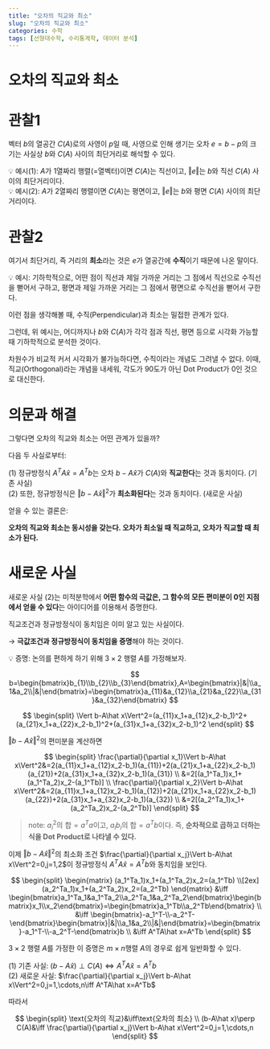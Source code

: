 ```yaml
---
title: "오차의 직교와 최소"
slug: "오차의 직교와 최소"
categories: 수학
tags: [선형대수학, 수리통계학, 데이터 분석]
---
```


# 오차의 직교와 최소

# 관찰1

벡터 $b$의 열공간 $C(A)$로의 사영이 $p$일 때, 사영으로 인해 생기는 오차 $e=b-p$의 크기는 사실상 $b$와 $C(A)$ 사이의 최단거리로 해석할 수 있다.


💡 예시(1): $A$가 1열짜리 행렬(=열벡터)이면 $C(A)$는 직선이고, $\Vert e\Vert$는 $b$와 직선 $C(A)$ 사이의 최단거리이다.
<br>
💡 예시(2): $A$가 2열짜리 행렬이면 $C(A)$는 평면이고, $\Vert e\Vert$는 $b$와 평면 $C(A)$ 사이의 최단거리이다.



# 관찰2

여기서 최단거리, 즉 거리의 **최소**라는 것은 $e$가 열공간에 **수직**이기 때문에 나온 말이다.


💡 예시: 기하학적으로, 어떤 점이 직선과 제일 가까운 거리는 그 점에서 직선으로 수직선을 뻗어서 구하고, 평면과 제일 가까운 거리는 그 점에서 평면으로 수직선을 뻗어서 구한다.

이런 점을 생각해볼 때, 수직(Perpendicular)과 최소는 밀접한 관계가 있다.

그런데, 위 예시는, 어디까지나 $b$와 $C(A)$가 각각 점과 직선, 평면 등으로 시각화 가능할 때 기하학적으로 분석한 것이다. 

차원수가 비교적 커서 시각화가 불가능하다면, 수직이라는 개념도 그려낼 수 없다. 이때, 직교(Orthogonal)라는 개념을 내세워, 각도가 90도가 아닌 Dot Product가 0인 것으로 대신한다.

# 의문과 해결

그렇다면 오차의 직교와 최소는 어떤 관계가 있을까?

다음 두 사실로부터:

(1) 정규방정식 $A^TA\hat x=A^Tb$는 오차 $b-A\hat x$가 $C(A)$와 **직교한다**는 것과 동치이다. (기존 사실)
<br>
(2) 또한, 정규방정식은 $\Vert b-A\hat x\Vert^2$가 **최소화된다**는 것과 동치이다. (새로운 사실)

얻을 수 있는 결론은:

**오차의 직교와 최소는 동시성을 갖는다. 오차가 최소일 때 직교하고, 오차가 직교할 때 최소가 된다.**

# 새로운 사실

새로운 사실 (2)는 미적분학에서 **어떤 함수의 극값은, 그 함수의 모든 편미분이 0인 지점에서 얻을 수 있다**는 아이디어를 이용해서 증명한다.

직교조건과 정규방정식이 동치임은 이미 알고 있는 사실이다.

→ **극값조건과 정규방정식이 동치임을 증명**해야 하는 것이다.


💡 증명: 논의를 편하게 하기 위해 $3\times 2$ 행렬 $A$를 가정해보자.

$$
b=\begin{bmatrix}b_{1}\\b_{2}\\b_{3}\end{bmatrix},A=\begin{bmatrix}|&|\\a_1&a_2\\|&|\end{bmatrix}=\begin{bmatrix}a_{11}&a_{12}\\a_{21}&a_{22}\\a_{31}&a_{32}\end{bmatrix}
$$

$$
\begin{split}
\Vert b-A\hat x\Vert^2=(a_{11}x_1+a_{12}x_2-b_1)^2+(a_{21}x_1+a_{22}x_2-b_1)^2+(a_{31}x_1+a_{32}x_2-b_1)^2
\end{split}
$$

$\Vert b-A\hat x\Vert^2$의 편미분을 계산하면

$$
\begin{split}
\frac{\partial}{\partial x_1}\Vert b-A\hat x\Vert^2&=2(a_{11}x_1+a_{12}x_2-b_1)(a_{11})+2(a_{21}x_1+a_{22}x_2-b_1)(a_{21})+2(a_{31}x_1+a_{32}x_2-b_1)(a_{31})
\\
&=2[(a_1^Ta_1)x_1+(a_1^Ta_2)x_2-(a_1^Tb)]
\\
\frac{\partial}{\partial x_2}\Vert b-A\hat x\Vert^2&=2(a_{11}x_1+a_{12}x_2-b_1)(a_{12})+2(a_{21}x_1+a_{22}x_2-b_1)(a_{22})+2(a_{31}x_1+a_{32}x_2-b_1)(a_{32})
\\
&=2[(a_2^Ta_1)x_1+(a_2^Ta_2)x_2-(a_2^Tb)]
\end{split}
$$

> note: $a_i^2\text{의 합}=a^Ta$이고, $a_ib_i\text{의 합}=a^Tb$이다. 즉, **순차적으로 곱하고 더하는 식을 Dot Product로 나타낼 수 있다.**
> 

이제 $\Vert b-A\hat x\Vert^2$의 최소화 조건 $\frac{\partial}{\partial x_j}\Vert b-A\hat x\Vert^2=0,j=1,2$이 정규방정식 $A^TA\hat x=A^Tb$와 동치임을 보인다.

$$
\begin{split}
\begin{matrix}
(a_1^Ta_1)x_1+(a_1^Ta_2)x_2=(a_1^Tb)
\\[2ex]
(a_2^Ta_1)x_1+(a_2^Ta_2)x_2=(a_2^Tb)
\end{matrix}
&\iff
\begin{bmatrix}a_1^Ta_1&a_1^Ta_2\\a_2^Ta_1&a_2^Ta_2\end{bmatrix}\begin{bmatrix}x_1\\x_2\end{bmatrix}=\begin{bmatrix}a_1^Tb\\a_2^Tb\end{bmatrix}
\\
&\iff
\begin{bmatrix}-a_1^T-\\-a_2^T-\end{bmatrix}\begin{bmatrix}|&|\\a_1&a_2\\|&|\end{bmatrix}=\begin{bmatrix}-a_1^T-\\-a_2^T-\end{bmatrix}b
\\
&\iff A^TA\hat x=A^Tb
\end{split}
$$

$3\times 2$ 행렬 $A$를 가정한 이 증명은 $m\times n$행렬 $A$의 경우로 쉽게 일반화할 수 있다.

(1) 기존 사실: $(b-A\hat x)\perp C(A)\iff A^TA\hat x=A^Tb$
<br>
(2) 새로운 사실: $\frac{\partial}{\partial x_j}\Vert b-A\hat x\Vert^2=0,j=1,\cdots,n\iff A^TA\hat x=A^Tb$

따라서

$$
\begin{split}
\text{오차의 직교}&\iff\text{오차의 최소}
\\
(b-A\hat x)\perp C(A)&\iff \frac{\partial}{\partial x_j}\Vert b-A\hat x\Vert^2=0,j=1,\cdots,n
\end{split}
$$

